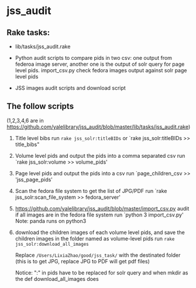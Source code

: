 # jss_audit
## Rake tasks:
 - lib/tasks/jss_audit.rake
 - Python audit scripts to compare pids in two csv: one output from federoa image server, another one is the output of solr query for page level pids. import_csv.py check fedora images output against solr page level pids
 
- JSS images audit scripts and download script

## The follow scripts
(1,2,3,4,6 are in https://github.com/yalelibrary/jss_audit/blob/master/lib/tasks/jss_audit.rake) 

1.  Title level bibs  run `rake jss_solr:titleBIDs` or `rake jss_solr:titleBIDs >> title_bibs"

2. Volume level pids and output the pids into a comma separated csv  run  `rake jss_solr:volume >> volume_pids'

3. Page level pids and output the pids into a csv  run `page_children_csv >> 'jss_page_pids'

4. Scan the fedora file system to get the list of JPG/PDF  run `rake jss_solr:scan_file_system >> fedora_server'

5. https://github.com/yalelibrary/jss_audit/blob/master/import_csv.py audit if all images are in the fedora file system run  `python 3 import_csv.py' Note: panda runs on python3

6. download the children images of each volume level pids, and save the children images in the folder named as volume-level pids run `rake jss_solr:download_all_images` 

    Replace `/Users/LixiaZhao/good/jss_task/` with the destinated folder (this is to get JPG, replace JPG to PDF will get pdf files)
    
    
    Notice: ":" in pids have to be replaced for solr query and when mkdir as the def download_all_images does

